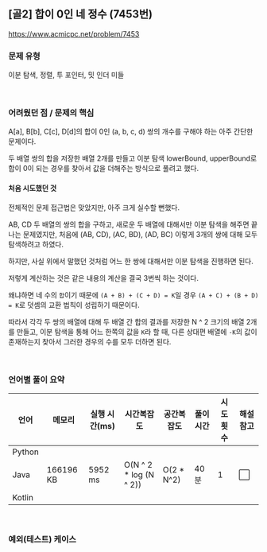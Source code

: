 ## [골2] 합이 0인 네 정수 (7453번)

https://www.acmicpc.net/problem/7453

### 문제 유형

이분 탐색, 정렬, 투 포인터, 밋 인더 미들

<br>

### 어려웠던 점 / 문제의 핵심

A[a], B[b], C[c], D[d]의 합이 0인 (a, b, c, d) 쌍의 개수를 구해야 하는 아주 간단한 문제이다.

두 배열 쌍의 합을 저장한 배열 2개를 만들고 이분 탐색 lowerBound, upperBound로 합이 0이 되는 경우를 찾아서 값을 더해주는 방식으로 풀려고 했다.

#### 처음 시도했던 것

전체적인 문제 접근법은 맞았지만, 아주 크게 실수할 뻔했다.

AB, CD 두 배열의 쌍의 합을 구하고, 새로운 두 배열에 대해서만 이분 탐색을 해주면 끝나는 문제였지만, 처음에 (AB, CD), (AC, BD), (AD, BC) 이렇게 3개의 쌍에 대해 모두 탐색하려고 하였다.

하지만, 사실 위에서 말했던 것처럼 어느 한 쌍에 대해서만 이분 탐색을 진행하면 된다.

저렇게 계산하는 것은 같은 내용의 계산을 결국 3번씩 하는 것이다.

왜냐하면 네 수의 `합`이기 때문에 `(A + B) + (C + D) = K`일 경우 `(A + C) + (B + D) = K`로 덧셈의 교환 법칙이 성립하기 때문이다.

따라서 각각 두 쌍의 배열에 대해 두 배열 간 합의 결과를 저장한 N ^ 2 크기의 배열 2개를 만들고, 이분 탐색을 통해 어느 한쪽의 값을 `K`라 할 때, 다른 상대편 배열에 `-K`의 값이 존재하는지 찾아서 그러한 경우의 수를 모두 더하면 된다.

<br>

### 언어별 풀이 요약

| 언어   | 메모리    | 실행 시간(ms) | 시간복잡도             | 공간복잡도 | 풀이 시간 | 시도 횟수 | 해설 참고            |
| ------ | --------- | ------------- | ---------------------- | ---------- | --------- | --------- | -------------------- |
| Python |           |               |                        |            |           |           |                      |
| Java   | 166196 KB | 5952 ms       | O(N ^ 2 * log (N ^ 2)) | O(2 * N^2) | 40분      | 1         | :white_large_square: |
| Kotlin |           |               |                        |            |           |           |                      |

<br>

### 예외(테스트) 케이스

```
```

